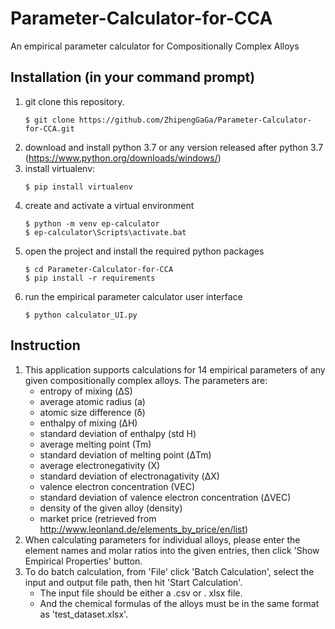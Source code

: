 # Parameter-Calculator-for-CCA
An empirical parameter calculator for Compositionally Complex Alloys

## Installation (in your command prompt)
1. git clone this repository. 
   ```
   $ git clone https://github.com/ZhipengGaGa/Parameter-Calculator-for-CCA.git
   ```
2. download and install python 3.7 or any version released after python 3.7 (https://www.python.org/downloads/windows/)
3. install virtualenv:
   ```
   $ pip install virtualenv
   ```
4. create and activate a virtual environment 
   ```
   $ python -m venv ep-calculator
   $ ep-calculator\Scripts\activate.bat
   ```
5. open the project and install the required python packages  
   ```
   $ cd Parameter-Calculator-for-CCA
   $ pip install -r requirements
   ```
6. run the empirical parameter calculator user interface  
   ```
   $ python calculator_UI.py
   ```
   
## Instruction
1. This application supports calculations for 14 empirical parameters of any given compositionally complex alloys. 
   The parameters are: 
   * entropy of mixing (ΔS)
   * average atomic radius (a)
   * atomic size difference (δ)
   * enthalpy of mixing (ΔH)
   * standard deviation of enthalpy (std H)
   * average melting point (Tm)
   * standard deviation of melting point (ΔTm)
   * average electronegativity (X)
   * standard deviation of electronagativity (ΔX)
   * valence electron concentration (VEC)
   * standard deviation of valence electron concentration (ΔVEC)
   * density of the given alloy (density)
   * market price (retrieved from http://www.leonland.de/elements_by_price/en/list)
2. When calculating parameters for individual alloys, please enter the element names and molar ratios into the given entries, then click    'Show Empirical Properties' button. 
3. To do batch calculation, from 'File' click 'Batch Calculation', select the input and output file path, then hit 'Start Calculation'.
   * The input file should be either a .csv or . xlsx file. 
   * And the chemical formulas of the alloys must be in the same format as 'test_dataset.xlsx'.
